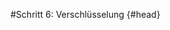 #Schritt 6: Verschlüsselung {#head}
<div class="description"></div>

<div class="line">
    <br>
    <br>
</div>